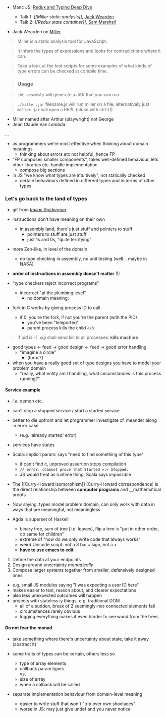 - Manc JS: [Redux and Typing Deep Dive](http://mancjs.com/#redux-and-typing)
  - Talk 1: _[[Miller static analysis]]_, [Jack Wearden](https://www.jackwearden.co.uk/)
  - Talk 2: _[[Redux state container]]_, [Sam Marshall](https://twitter.com/sjmarshy)

- Jack Wearden on [Miller](https://github.com/NotBobTheBuilder/miller)

> Miller is a static analysis tool for JavaScript.

> It infers the types of expressions and looks for contradictions where it can.

> Take a look at the test scripts for some examples of what kinds of type errors can be checked at compile time.

> ### Usage

>  `sbt assembly` will generate a JAR that you can run.

> `./miller.jar` filename.js will run miller on a file, alternatively just `miller.jar` will open a REPL (close with ctrl-D)

- Miller named after Arthur (playwright) not George
- Jean Claude Van $Lambda$

...

- as programmers we're most effective when thinking about domain meanings
  - thinking about errors etc not helpful, hence FP
- "FP composes smaller components", takes well-defined behaviour, lets other libraries etc. handle implementation
  - compose big sections
- in JS "we know what types are intuitively", not statically checked
  - certain behaviours defined in different types and in terms of other types

### Let's go back to the land of types

- gif from [_Italian Spiderman_](https://en.wikipedia.org/wiki/Italian_Spiderman)
- instructions don't have meaning on their own
  - in assembly land, there's just stuff and pointers to stuff
    - pointers to stuff are just stuff
    - just 1s and 0s, "quite terrifying"
- more Zen-like, in level of the domain
  - no type checking in assembly, no unit testing (well... maybe in NASA)
- __order of instructions in assembly doesn't matter__ (!)

- "type checkers reject incorrect programs"
  - incorrect "at the plumbing level"
    - no domain meaning: 

- fork in C works by giving process ID to call
  - if 0, you're the fork, if not you're the parent (with the PID)
    - you've been "teleported"
    - parent process kills the child `</3`

> If pid is -1, _sig_ shall send kill to all processes: __kills machine__

- good types <- feed -> good design <- feed -> good error handling
  - "imagine a circle"
    - (torus?)
- when you have a really good set of type designs you have to model your problem domain
  - "really, what entity am I handling, what circumstances is this process running?"

#### Service example

- _i.e._ demon etc.
- can't stop a stopped service / start a started service
- better to die upfront and let programmer investigate cf. meander along in error case
  - (e.g. 'already started' error)
- services have states
- Scala: implicit param: says "need to find something of this type"
  - if can't find it, unproved assertion stops compilation
  - `// error: cCannot prove that Started =:= Stopped.`
  - JS would treat as runtime thing, Scala says impossible

- The [[Curry-Howard isomorphism]] (Curry-Howard correspondence) is the direct relationship between __computer programs__ and __mathematical proofs 

- Now saying: types model problem domain, can only work with data in ways that are meaningful, not meaningless

- Agda is superset of Haskell
  - binary tree, sum of tree [i.e. leaves], flip a tree is "put in other order, do same for children"
  - extreme of "how do we only write code that always works"
  - weird Unicode script: not a 3 bar `=` sign, not a `<`
  - __have to use emacs to edit__

1. Define the data at your endpoints
2. Design around uncertainty _monadically_
3. Compose larger systems together from smaller, defensively designed ones
  - e.g. small JS modules saying "I was expecting a user ID here"
  - makes easier to test, reason about, and clearer expectations
  - also less unexpected outcomes will happen
  - projects with stateless-y things, e.g. traditional DOM
    - all of a sudden, break of 2 seemingly-not-connected elements fail
    - circumstances rarely obvious
    - logging everything makes it even harder to see wood from the trees

#### <strike>Do not</strike> fear the monad

- take something where there's uncertainty about state, take it away (abstract it)
- some traits of types can be certain, others less so
  - type of array elements
  - callback param types  
  vs.
  - size of array
  - when a calback will be called
  
- separate implementation behaviour from domain-level meaning
  - easier to write stuff that won't "trip over own shoelaces"
  - worse in JS: may just give undef and you never notice
